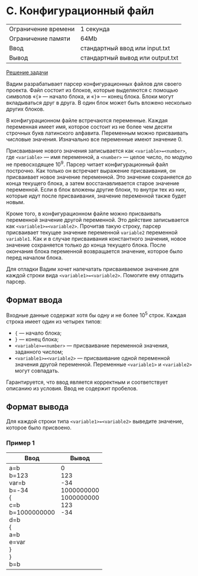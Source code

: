 # C. Конфигурационный файл

<table>
    <tr>
        <td>Ограничение времени</td>
        <td>1 секунда</td>
    </tr>
    <tr>
        <td>Ограничение памяти</td>
        <td>64Mb</td>
    </tr>
    <tr>
        <td>Ввод</td>
        <td>стандартный ввод или input.txt</td>
    </tr>
    <tr>
        <td>Вывод</td>
        <td>стандартный вывод или output.txt</td>
    </tr>
</table>

[Решение задачи](./main.cpp)

Вадим разрабатывает парсер конфигурационных файлов для своего проекта. Файл состоит из блоков, которые выделяются с помощью символов «`{`» — начало блока, и «`}`» — конец блока. Блоки могут вкладываться друг в друга. В один блок может быть вложено несколько других блоков.

В конфигурационном файле встречаются переменные. Каждая переменная имеет имя, которое состоит из не более чем десяти строчных букв латинского алфавита. Переменным можно присваивать числовые значения. Изначально все переменные имеют значение $0$.

Присваивание нового значения записывается как `<variable>=<number>`, где `<variable>` — имя переменной, а `<number>` — целое число, по модулю не превосходящее $10^9$. Парсер читает конфигурационный файл построчно. Как только он встречает выражение присваивания, он присваивает новое значение переменной. Это значение сохраняется до конца текущего блока, а затем восстанавливается старое значение переменной. Если в блок вложены другие блоки, то внутри тех из них, которые идут после присваивания, значение переменной также будет новым.

Кроме того, в конфигурационном файле можно присваивать переменной значение другой переменной. Это действие записывается как `<variable1>=<variable2>`. Прочитав такую строку, парсер присваивает текущее значение переменной `variable2` переменной `variable1`. Как и в случае присваивания константного значения, новое значение сохраняется только до конца текущего блока. После окончания блока переменной возвращается значение, которое было перед началом блока.

Для отладки Вадим хочет напечатать присваиваемое значение для каждой строки вида `<variable1>=<variable2>`. Помогите ему отладить парсер.

## Формат ввода

Входные данные содержат хотя бы одну и не более $10^5$ строк. Каждая строка имеет один из четырех типов:

- `{` — начало блока;
- `}` — конец блока;
- `<variable>=<number>` — присваивание переменной значения, заданного числом;
- `<variable1>=<variable2>` — присваивание одной переменной значения другой переменной. Переменные `<variable1>` и `<variable2>` могут совпадать.

Гарантируется, что ввод является корректным и соответствует описанию из условия. Ввод не содержит пробелов.


## Формат вывода

Для каждой строки типа `<variable1>=<variable2>` выведите значение, которое было присвоено.


### Пример 1

| Ввод | Вывод |
| -- | -- |
| a=b<br>b=123<br>var=b<br>b=-34<br>{<br>c=b<br>b=1000000000<br>d=b<br>{<br>a=b<br>e=var<br>}<br>}<br>b=b | 0<br>123<br>-34<br>1000000000<br>1000000000<br>123<br>-34<br><br><br><br><br><br><br><br> |
